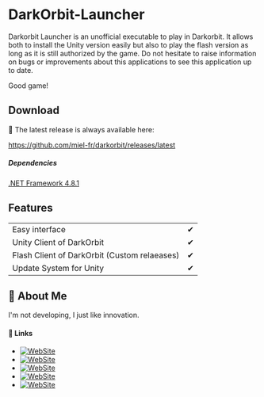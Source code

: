 
# DarkOrbit-Launcher

Darkorbit Launcher is an unofficial executable to play in Darkorbit.
It allows both to install the Unity version easily but also to play the flash version as long as it is still authorized by the game.
Do not hesitate to raise information on bugs or improvements about this applications to see this application up to date.

Good game!

## Download

🔽 The latest release is always available here:

https://github.com/miel-fr/darkorbit/releases/latest

##### Dependencies
[.NET Framework 4.8.1](https://download.microsoft.com/download/4/b/2/cd00d4ed-ebdd-49ee-8a33-eabc3d1030e3/NDP481-Web.exe)


## Features
|  |  |
| - | - |
| Easy interface | ✔ 
| Unity Client of DarkOrbit | ✔
| Flash Client of DarkOrbit (Custom relaeases) | ✔
| Update System for Unity | ✔


## 🚀 About Me
I'm not developing, I just like innovation.



#### 🔗 Links

- [![WebSite](https://img.shields.io/badge/website-1DA1F?style=for-the-badge&logo=site&logoColor=white)](https://www.darkorbit-status.com)
- [![WebSite](https://img.shields.io/badge/youtube-FF0033?style=for-the-badge&logo=youtube&logoColor=white)](https://www.youtube.com/@Miel_France)
- [![WebSite](https://img.shields.io/badge/twitch-964FFF?style=for-the-badge&logo=twitch&logoColor=white)](https://www.twitch.tv/miel_fr)
- [![WebSite](https://img.shields.io/badge/tiktok-000000?style=for-the-badge&logo=tiktok&logoColor=white)](https://www.tiktok.com/@miel_france)
- [![WebSite](https://img.shields.io/badge/steam-07193E?style=for-the-badge&logo=steam&logoColor=white)](https://steamcommunity.com/profiles/76561198205131908)
